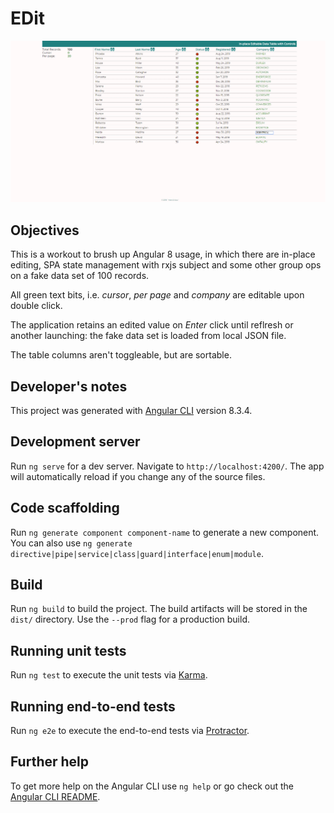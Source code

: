 # EDit

![editable screenshot](https://github.com/movaclub/editable/blob/master/editable.png)

## Objectives

This is a workout to brush up Angular 8 usage, in which there are in-place editing, SPA state management with rxjs subject and some other group ops on a fake data set of 100 records.

All green text bits, i.e. _cursor_, _per page_ and _company_ are editable upon double click.

The application retains an edited value on _Enter_ click until reflresh or another launching: the fake data set is loaded from local JSON file.

The table columns aren't toggleable, but are sortable.

## Developer's notes

This project was generated with [Angular CLI](https://github.com/angular/angular-cli) version 8.3.4.

## Development server

Run `ng serve` for a dev server. Navigate to `http://localhost:4200/`. The app will automatically reload if you change any of the source files.

## Code scaffolding

Run `ng generate component component-name` to generate a new component. You can also use `ng generate directive|pipe|service|class|guard|interface|enum|module`.

## Build

Run `ng build` to build the project. The build artifacts will be stored in the `dist/` directory. Use the `--prod` flag for a production build.

## Running unit tests

Run `ng test` to execute the unit tests via [Karma](https://karma-runner.github.io).

## Running end-to-end tests

Run `ng e2e` to execute the end-to-end tests via [Protractor](http://www.protractortest.org/).

## Further help

To get more help on the Angular CLI use `ng help` or go check out the [Angular CLI README](https://github.com/angular/angular-cli/blob/master/README.md).
